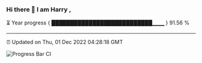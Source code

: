### Hi there 👋 I am Harry , 

⏳ Year progress { ███████████████████████████▁▁▁ } 91.56 %

---

⏰ Updated on Thu, 01 Dec 2022 04:28:18 GMT

![Progress Bar CI](https://github.com/duykhang68/duykhang68/workflows/Progress%20Bar%20CI/badge.svg)
